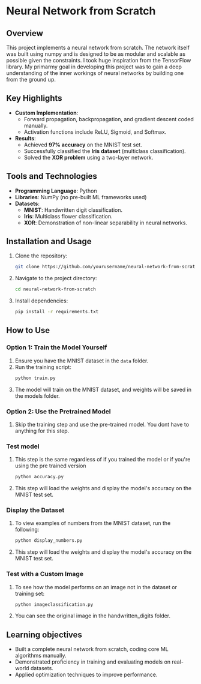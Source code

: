 # Neural Network from Scratch

## Overview
This project implements a neural network from scratch. The network itself was built using numpy and is designed to be as modular and scalable as possible given the constraints. I took huge inspiration from the TensorFlow library. My primarmy goal in developing this project was to gain a deep understanding of the inner workings of neural networks by building one from the ground up.
## Key Highlights
- **Custom Implementation**:
  - Forward propagation, backpropagation, and gradient descent coded manually.
  - Activation functions include ReLU, Sigmoid, and Softmax.
- **Results**:
  - Achieved **97% accuracy** on the MNIST test set.
  - Successfully classified the **Iris dataset** (multiclass classification).
  - Solved the **XOR problem** using a two-layer network.
## Tools and Technologies
- **Programming Language**: Python
- **Libraries**: NumPy (no pre-built ML frameworks used)
- **Datasets**:
  - **MNIST**: Handwritten digit classification.
  - **Iris**: Multiclass flower classification.
  - **XOR**: Demonstration of non-linear separability in neural networks.
## Installation and Usage
1. Clone the repository:
   ```bash
   git clone https://github.com/yourusername/neural-network-from-scratch.git
2. Navigate to the project directory:
   ```bash
   cd neural-network-from-scratch
3. Install dependencies:
   ```bash
   pip install -r requirements.txt
## How to Use
### Option 1: Train the Model Yourself
1. Ensure you have the MNIST dataset in the `data` folder.
2. Run the training script:
   ```bash
   python train.py
3. The model will train on the MNIST dataset, and weights will be saved in the models folder.
### Option 2: Use the Pretrained Model
1. Skip the training step and use the pre-trained model. You dont have to anything for this step.
### Test model
1. This step is the same regardless of if you trained the model or if you're using the pre trained version
   ```bash
   python accuracy.py
2. This step will load the weights and display the model's accuracy on the MNIST test set.
### Display the Dataset
1. To view examples of numbers from the MNIST dataset, run the following:
   ```bash
   python display_numbers.py
2. This step will load the weights and display the model's accuracy on the MNIST test set.
### Test with a Custom Image
1. To see how the model performs on an image not in the dataset or training set:
   ```bash
   python imageclassification.py
2. You can see the original image in the handwritten_digits folder.
## Learning objectives
- Built a complete neural network from scratch, coding core ML algorithms manually.
- Demonstrated proficiency in training and evaluating models on real-world datasets.
- Applied optimization techniques to improve performance.

